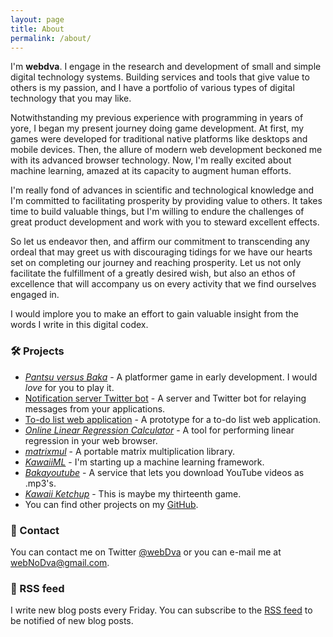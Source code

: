 ```yaml
---
layout: page
title: About
permalink: /about/
---
```


I'm **webdva**. I engage in the research and development of small and simple digital technology systems. Building services and tools that give value to others is my passion, and I have a portfolio of various types of digital technology that you may like.

Notwithstanding my previous experience with programming in years of yore, I began my present journey doing game development. At first, my games were developed for traditional native platforms like desktops and mobile devices. Then, the allure of modern web development beckoned me with its advanced browser technology. Now, I'm really excited about machine learning, amazed at its capacity to augment human efforts.

I'm really fond of advances in scientific and technological knowledge and I'm committed to facilitating prosperity by providing value to others. It takes time to build valuable things, but I'm willing to endure the challenges of great product development and work with you to steward excellent effects.

So let us endeavor then, and affirm our commitment to transcending any ordeal that may greet us with discouraging tidings for we have our hearts set on completing our journey and reaching prosperity. Let us not only facilitate the fulfillment of a greatly desired wish, but also an ethos of excellence that will accompany us on every activity that we find ourselves engaged in.

I would implore you to make an effort to gain valuable insight from the words I write in this digital codex.

### 🛠️ Projects

* [*Pantsu versus Baka*](https://webdva.itch.io/pantsu-versus-baka) - A platformer game in early development. I would *love* for you to play it.
* [Notification server Twitter bot](https://github.com/webDva/Twitter-Server-Notifications-Bot) - A server and Twitter bot for relaying messages from your applications.
* [To-do list web application](https://github.com/webDva/todo-list-web-app) - A prototype for a to-do list web application.
* [*Online Linear Regression Calculator*](https://webdva.github.io/online-linear-regression-calculator/) - A tool for performing linear regression in your web browser.
* [*matrixmul*](https://github.com/webDva/matrixmul) - A portable matrix multiplication library.
* [*KawaiiML*](https://github.com/webDva/KawaiiML) - I'm starting up a machine learning framework.
* [*Bakayoutube*](https://baka-converter.herokuapp.com/) - A service that lets you download YouTube videos as .mp3's.
* [*Kawaii Ketchup*](https://webdva.itch.io/kawaii-ketchup) - This is maybe my thirteenth game.
* You can find other projects on my [GitHub](https://github.com/webDva).

### 📇 Contact

You can contact me on Twitter [@webDva](https://www.twitter.com/webDva) or you can e-mail me at [webNoDva@gmail.com](mailto:webNoDva@gmail.com).

### 📡 RSS feed

I write new blog posts every Friday. You can subscribe to the [RSS feed](/feed.xml) to be notified of new blog posts.